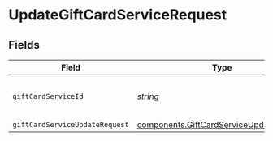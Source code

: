# UpdateGiftCardServiceRequest


## Fields

| Field                                                                                              | Type                                                                                               | Required                                                                                           | Description                                                                                        | Example                                                                                            |
| -------------------------------------------------------------------------------------------------- | -------------------------------------------------------------------------------------------------- | -------------------------------------------------------------------------------------------------- | -------------------------------------------------------------------------------------------------- | -------------------------------------------------------------------------------------------------- |
| `giftCardServiceId`                                                                                | *string*                                                                                           | :heavy_check_mark:                                                                                 | The unique ID of the gift card service.                                                            | 541b126f-44c5-4c5e-a06b-d0e0d54c7d3f                                                               |
| `giftCardServiceUpdateRequest`                                                                     | [components.GiftCardServiceUpdateRequest](../../models/components/giftcardserviceupdaterequest.md) | :heavy_minus_sign:                                                                                 | N/A                                                                                                |                                                                                                    |